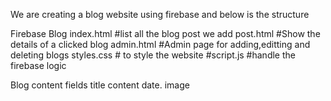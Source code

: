 We are creating a blog website using firebase and below is the structure

Firebase Blog
index.html #list all the blog post we add
post.html #Show the details of a clicked blog
admin.html #Admin page for adding,editting and deleting blogs
styles.css # to style the website
#script.js #handle the firebase logic

Blog content fields
title
content
date.
image
